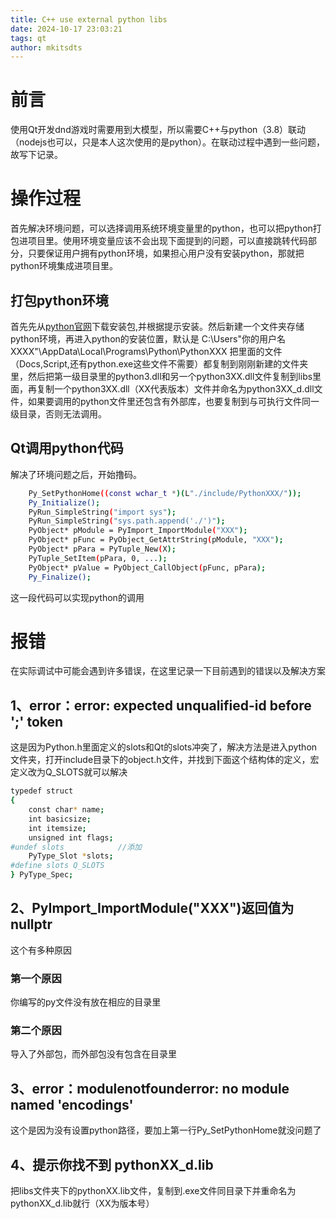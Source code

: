 ```yaml
---
title: C++ use external python libs
date: 2024-10-17 23:03:21
tags: qt
author: mkitsdts
---
```

# 前言
使用Qt开发dnd游戏时需要用到大模型，所以需要C++与python（3.8）联动（nodejs也可以，只是本人这次使用的是python）。在联动过程中遇到一些问题，故写下记录。

# 操作过程
首先解决环境问题，可以选择调用系统环境变量里的python，也可以把python打包进项目里。使用环境变量应该不会出现下面提到的问题，可以直接跳转代码部分，只要保证用户拥有python环境，如果担心用户没有安装python，那就把python环境集成进项目里。

## 打包python环境
首先先从[python官网](https://www.python.org/downloads/)下载安装包,并根据提示安装。然后新建一个文件夹存储python环境，再进入python的安装位置，默认是
C:\Users\"你的用户名XXXX"\AppData\Local\Programs\Python\PythonXXX
把里面的文件（Docs,Script,还有python.exe这些文件不需要）都复制到刚刚新建的文件夹里，然后把第一级目录里的python3.dll和另一个python3XX.dll文件复制到libs里面，再复制一个python3XX.dll（XX代表版本）文件并命名为python3XX_d.dll文件，如果要调用的python文件里还包含有外部库，也要复制到与可执行文件同一级目录，否则无法调用。

## Qt调用python代码
解决了环境问题之后，开始撸码。
```bash
    Py_SetPythonHome((const wchar_t *)(L"./include/PythonXXX/"));                   //此处填写python相对可执行文件的路径
    Py_Initialize();                                                                //对python初始化
    PyRun_SimpleString("import sys");                                               //在Python解释器中执行"import sys"命令
    PyRun_SimpleString("sys.path.append('./')");                                    //将当前目录（.）添加到sys.path列表的末尾
    PyObject* pModule = PyImport_ImportModule("XXX");                               //打开调用py文件，参数填写python脚本文件名
    PyObject* pFunc = PyObject_GetAttrString(pModule, "XXX");                       //获取py文件中的函数
    PyObject* pPara = PyTuple_New(X);                                               //填写X参数个数,Tuple表示Python元组对象的结构体
    PyTuple_SetItem(pPara, 0, ...);                                                 //将参数添加进元组对象,对应参数为（元组对象，添加位置，添加元素）
    PyObject* pValue = PyObject_CallObject(pFunc, pPara);                           //调用函数并获取返回结果
    Py_Finalize();                                                                  //结束python调用
```
这一段代码可以实现python的调用

# 报错
在实际调试中可能会遇到许多错误，在这里记录一下目前遇到的错误以及解决方案
## 1、error：error: expected unqualified-id before ';' token
这是因为Python.h里面定义的slots和Qt的slots冲突了，解决方法是进入python文件夹，打开include目录下的object.h文件，并找到下面这个结构体的定义，宏定义改为Q_SLOTS就可以解决
```bash
typedef struct
{
    const char* name;
    int basicsize;
    int itemsize;
    unsigned int flags;
#undef slots            //添加
    PyType_Slot *slots;
#define slots Q_SLOTS
} PyType_Spec;
```
## 2、PyImport_ImportModule("XXX")返回值为nullptr
这个有多种原因
### 第一个原因
你编写的py文件没有放在相应的目录里
### 第二个原因
导入了外部包，而外部包没有包含在目录里

## 3、error：modulenotfounderror: no module named 'encodings'
这个是因为没有设置python路径，要加上第一行Py_SetPythonHome就没问题了

## 4、提示你找不到 pythonXX_d.lib
把libs文件夹下的pythonXX.lib文件，复制到.exe文件同目录下并重命名为pythonXX_d.lib就行（XX为版本号）